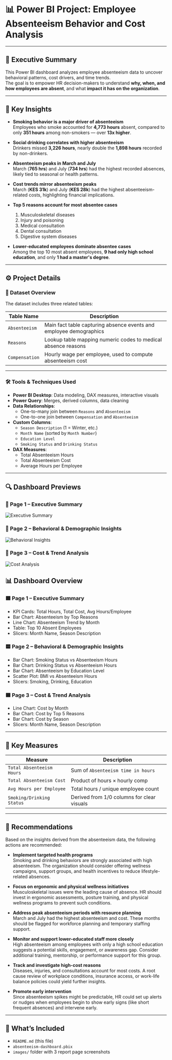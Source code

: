 # 📊 Power BI Project: Employee Absenteeism Behavior and Cost Analysis

---

## 🔺 Executive Summary

This Power BI dashboard analyzes employee absenteeism data to uncover behavioral patterns, cost drivers, and time trends.  
The goal is to empower HR decision-makers to understand **why, when, and how employees are absent**, and what **impact it has on the organization**.

---

## 🔹 Key Insights

- **Smoking behavior is a major driver of absenteeism**  
  Employees who smoke accounted for **4,773 hours** absent, compared to only **351 hours** among non-smokers — over **13x higher**.

- **Social drinking correlates with higher absenteeism**  
  Drinkers missed **3,226 hours**, nearly double the **1,898 hours** recorded by non-drinkers.

- **Absenteeism peaks in March and July**  
  March (**765 hrs**) and July (**734 hrs**) had the highest recorded absences, likely tied to seasonal or health patterns.

- **Cost trends mirror absenteeism peaks**  
  March (**KES 31k**) and July (**KES 28k**) had the highest absenteeism-related costs, highlighting financial implications.

- **Top 5 reasons account for most absentee cases**  
  1. Musculoskeletal diseases  
  2. Injury and poisoning  
  3. Medical consultation  
  4. Dental consultation  
  5. Digestive system diseases

- **Lower-educated employees dominate absentee cases**  
  Among the top 10 most absent employees, **9 had only high school education**, and only **1 had a master's degree**.

---

## ⚙️ Project Details

### 📁 Dataset Overview

The dataset includes three related tables:

| Table Name     | Description |
|----------------|-------------|
| `Absenteeism`  | Main fact table capturing absence events and employee demographics |
| `Reasons`      | Lookup table mapping numeric codes to medical absence reasons |
| `Compensation` | Hourly wage per employee, used to compute absenteeism cost |

---

### 🛠 Tools & Techniques Used

- **Power BI Desktop**: Data modeling, DAX measures, interactive visuals
- **Power Query**: Merges, derived columns, data cleaning
- **Data Relationships**:
  - One-to-many join between `Reasons` and `Absenteeism`
  - One-to-one join between `Compensation` and `Absenteeism`
- **Custom Columns**:
  - `Season Description` (1 = Winter, etc.)
  - `Month Name` (sorted by `Month Number`)
  - `Education Level`
  - `Smoking Status` and `Drinking Status`
- **DAX Measures**:
  - Total Absenteeism Hours
  - Total Absenteeism Cost
  - Average Hours per Employee

---
## 🔍 Dashboard Previews

### 📄 Page 1 – Executive Summary
![Executive Summary](page1.png)

### 📄 Page 2 – Behavioral & Demographic Insights
![Behavioral Insights](page2.png)

### 📄 Page 3 – Cost & Trend Analysis
![Cost Analysis](page3.png)


## 📊 Dashboard Overview

### 🟩 Page 1 – Executive Summary
- KPI Cards: Total Hours, Total Cost, Avg Hours/Employee
- Bar Chart: Absenteeism by Top Reasons
- Line Chart: Absenteeism Trend by Month
- Table: Top 10 Absent Employees
- Slicers: Month Name, Season Description

### 🟨 Page 2 – Behavioral & Demographic Insights
- Bar Chart: Smoking Status vs Absenteeism Hours
- Bar Chart: Drinking Status vs Absenteeism Hours
- Bar Chart: Absenteeism by Education Level
- Scatter Plot: BMI vs Absenteeism Hours
- Slicers: Smoking, Drinking, Education

### 🟦 Page 3 – Cost & Trend Analysis
- Line Chart: Cost by Month
- Bar Chart: Cost by Top 5 Reasons
- Bar Chart: Cost by Season
- Slicers: Month Name, Season Description

---

## 🧮 Key Measures

| Measure                        | Description |
|-------------------------------|-------------|
| `Total Absenteeism Hours`     | Sum of `Absenteeism time in hours` |
| `Total Absenteeism Cost`      | Product of hours × hourly comp |
| `Avg Hours per Employee`      | Total hours / unique employee count |
| `Smoking/Drinking Status`     | Derived from 1/0 columns for clear visuals |

---
## 📢 Recommendations

Based on the insights derived from the absenteeism data, the following actions are recommended:

- **Implement targeted health programs**  
  Smoking and drinking behaviors are strongly associated with high absenteeism. The organization should consider offering wellness campaigns, support groups, and health incentives to reduce lifestyle-related absences.

- **Focus on ergonomic and physical wellness initiatives**  
  Musculoskeletal issues were the leading cause of absence. HR should invest in ergonomic assessments, posture training, and physical wellness programs to prevent such conditions.

- **Address peak absenteeism periods with resource planning**  
  March and July had the highest absenteeism and cost. These months should be flagged for workforce planning and temporary staffing support.

- **Monitor and support lower-educated staff more closely**  
  High absenteeism among employees with only a high school education suggests a potential skills, engagement, or awareness gap. Consider additional training, mentorship, or performance support for this group.

- **Track and investigate high-cost reasons**  
  Diseases, injuries, and consultations account for most costs. A root cause review of workplace conditions, insurance access, or work-life balance policies could yield further insights.

- **Promote early intervention**  
  Since absenteeism spikes might be predictable, HR could set up alerts or nudges when employees begin to show early signs (like short frequent absences) and intervene early.
---

## 📂 What’s Included

- `README.md` (this file)  
- `absenteeism-dashboard.pbix`  
- `images/` folder with 3 report page screenshots
  


